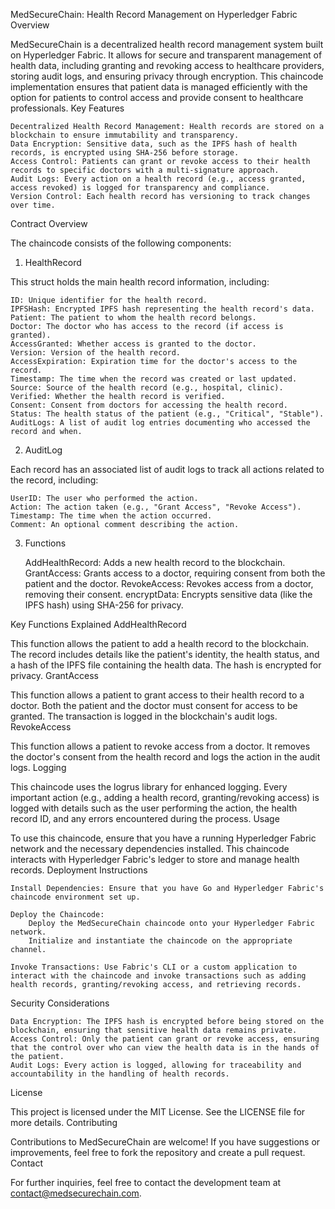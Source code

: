 MedSecureChain: Health Record Management on Hyperledger Fabric
Overview

MedSecureChain is a decentralized health record management system built on Hyperledger Fabric. It allows for secure and transparent management of health data, including granting and revoking access to healthcare providers, storing audit logs, and ensuring privacy through encryption. This chaincode implementation ensures that patient data is managed efficiently with the option for patients to control access and provide consent to healthcare professionals.
Key Features

    Decentralized Health Record Management: Health records are stored on a blockchain to ensure immutability and transparency.
    Data Encryption: Sensitive data, such as the IPFS hash of health records, is encrypted using SHA-256 before storage.
    Access Control: Patients can grant or revoke access to their health records to specific doctors with a multi-signature approach.
    Audit Logs: Every action on a health record (e.g., access granted, access revoked) is logged for transparency and compliance.
    Version Control: Each health record has versioning to track changes over time.

Contract Overview

The chaincode consists of the following components:
1. HealthRecord

This struct holds the main health record information, including:

    ID: Unique identifier for the health record.
    IPFSHash: Encrypted IPFS hash representing the health record's data.
    Patient: The patient to whom the health record belongs.
    Doctor: The doctor who has access to the record (if access is granted).
    AccessGranted: Whether access is granted to the doctor.
    Version: Version of the health record.
    AccessExpiration: Expiration time for the doctor's access to the record.
    Timestamp: The time when the record was created or last updated.
    Source: Source of the health record (e.g., hospital, clinic).
    Verified: Whether the health record is verified.
    Consent: Consent from doctors for accessing the health record.
    Status: The health status of the patient (e.g., "Critical", "Stable").
    AuditLogs: A list of audit log entries documenting who accessed the record and when.

2. AuditLog

Each record has an associated list of audit logs to track all actions related to the record, including:

    UserID: The user who performed the action.
    Action: The action taken (e.g., "Grant Access", "Revoke Access").
    Timestamp: The time when the action occurred.
    Comment: An optional comment describing the action.

3. Functions

    AddHealthRecord: Adds a new health record to the blockchain.
    GrantAccess: Grants access to a doctor, requiring consent from both the patient and the doctor.
    RevokeAccess: Revokes access from a doctor, removing their consent.
    encryptData: Encrypts sensitive data (like the IPFS hash) using SHA-256 for privacy.

Key Functions Explained
AddHealthRecord

This function allows the patient to add a health record to the blockchain. The record includes details like the patient's identity, the health status, and a hash of the IPFS file containing the health data. The hash is encrypted for privacy.
GrantAccess

This function allows a patient to grant access to their health record to a doctor. Both the patient and the doctor must consent for access to be granted. The transaction is logged in the blockchain's audit logs.
RevokeAccess

This function allows a patient to revoke access from a doctor. It removes the doctor's consent from the health record and logs the action in the audit logs.
Logging

This chaincode uses the logrus library for enhanced logging. Every important action (e.g., adding a health record, granting/revoking access) is logged with details such as the user performing the action, the health record ID, and any errors encountered during the process.
Usage

To use this chaincode, ensure that you have a running Hyperledger Fabric network and the necessary dependencies installed. This chaincode interacts with Hyperledger Fabric's ledger to store and manage health records.
Deployment Instructions

    Install Dependencies: Ensure that you have Go and Hyperledger Fabric's chaincode environment set up.

    Deploy the Chaincode:
        Deploy the MedSecureChain chaincode onto your Hyperledger Fabric network.
        Initialize and instantiate the chaincode on the appropriate channel.

    Invoke Transactions: Use Fabric's CLI or a custom application to interact with the chaincode and invoke transactions such as adding health records, granting/revoking access, and retrieving records.

Security Considerations

    Data Encryption: The IPFS hash is encrypted before being stored on the blockchain, ensuring that sensitive health data remains private.
    Access Control: Only the patient can grant or revoke access, ensuring that the control over who can view the health data is in the hands of the patient.
    Audit Logs: Every action is logged, allowing for traceability and accountability in the handling of health records.

License

This project is licensed under the MIT License. See the LICENSE file for more details.
Contributing

Contributions to MedSecureChain are welcome! If you have suggestions or improvements, feel free to fork the repository and create a pull request.
Contact

For further inquiries, feel free to contact the development team at contact@medsecurechain.com.
